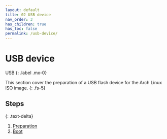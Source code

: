 ```yaml
---
layout: default
title: 02 USB device
nav_order: 3
has_children: true
has_toc: false
permalink: /usb-device/
---
```


# USB device

USB
{: .label .mx-0}

This section cover the preparation of a USB flash device for the Arch Linux ISO image.
{: .fs-5}

## Steps
{: .text-delta}

1. [Preparation](/Andromeda/usb-device/preparation/)
1. [Boot](/Andromeda/usb-device/boot/)
